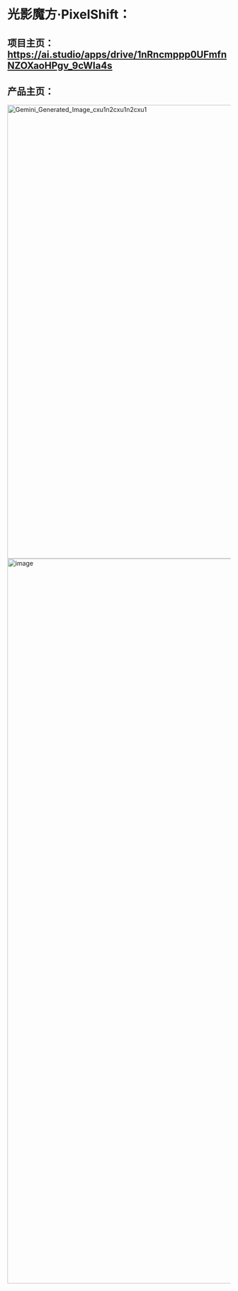 # 光影魔方·PixelShift：
## 项目主页：https://ai.studio/apps/drive/1nRncmppp0UFmfnNZOXaoHPgv_9cWIa4s 

## 产品主页：
<img width="1024" height="1024" alt="Gemini_Generated_Image_cxu1n2cxu1n2cxu1" src="https://github.com/user-attachments/assets/1298d078-4fc4-41ee-acae-28772c797415" />


<img width="2876" height="1636" alt="image" src="https://github.com/user-attachments/assets/5e42403e-27f7-43d9-b557-8882386c4dbc" />
